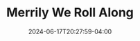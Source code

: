 ---
title: Merrily We Roll Along
draft: true
Theatre: Apex Theatre Studio
Venue: Apex Theatre Studio
Season: 12
date: 2024-06-17T20:27:59-04:00
opening_date: 2025-02-28
closing_date: 2025-03-08
showtimes:
  - 2025-02-28 19:30:00
  - 2025-03-01 19:30:00
  - 2025-03-02 14:00:00
  - 2025-03-07 19:30:00
  - 2025-03-08 19:30:00
featured_image: 
featured_image_alt: 
featured_image_caption: 
featured_image_attr: 
featured_image_attr_link: 
program:
Website: 
Tickets: 
show_details: 
cast:
crew:
orchestra:
genres: 
Description: 
---